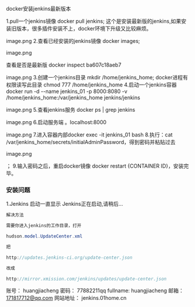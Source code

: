 docker安装jenkins最新版本

1.pull一个jenkins镜像 docker pull jenkins;
这个是安装最新版的jenkins,如果安装旧版本，很多插件安装不上，docker环境下升级又比较麻烦。


image.png
2.查看已经安装的jenkins镜像 docker images;

image.png

查看是否是最新版 docker inspect ba607c18aeb7


image.png
3.创建一个jenkins目录 mkdir /home/jenkins_home;
docker进程有权限读写此目录 chmod 777 /home/jenkins_home
4.启动一个jenkins容器 docker run -d --name jenkins_01 -p 8000:8080 -v /home/jenkins_home:/var/jenkins_home jenkins/jenkins


image.png
5.查看jenkins服务 docker ps | grep jenkins


image.png
6.启动服务端 。localhost:8000


image.png
7.进入容器内部docker exec -it jenkins_01 bash
8.执行：cat /var/jenkins_home/secrets/initialAdminPassword，得到密码并粘贴过去


image.png

；
9.输入密码之后，重启docker镜像 docker restart {CONTAINER ID}，安装完毕。


### 安装问题

1.Jenkins 启动一直显示 Jenkins正在启动,请稍后...
```java
解决方法

需要你进入jenkins的工作目录，打开

hudson.model.UpdateCenter.xml

把

http://updates.jenkins-ci.org/update-center.json

改成

http://mirror.xmission.com/jenkins/updates/update-center.json
```

账号：
huangjiacheng
密码：
77882211qq
fullname:
huangjiacheng
邮箱：
171817712@qq.com
网站地址：
jenkins.01home.cn


